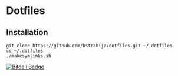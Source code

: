 # Dotfiles

## Installation

    git clone https://github.com/bstrahija/dotfiles.git ~/.dotfiles
    cd ~/.dotfiles
    ./makesymlinks.sh


[![Bitdeli Badge](https://d2weczhvl823v0.cloudfront.net/bstrahija/dotfiles/trend.png)](https://bitdeli.com/free "Bitdeli Badge")

